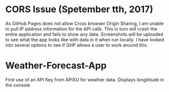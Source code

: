 # CORS Issue (Spetember tth, 2017)

As GitHub Pages does not allow Cross browser Origin Sharing, I am unable to pull IP address information for the API calls. This in turn will crash the entire application and fails to show any data. Screenshots will be uploaded to see what the app looks like with data in it when run locally. I have looked into several options to see if GHP allows a user to work around this.

# Weather-Forecast-App
First use of an API Key from APIXU for weather data. Displays longititude in the console
